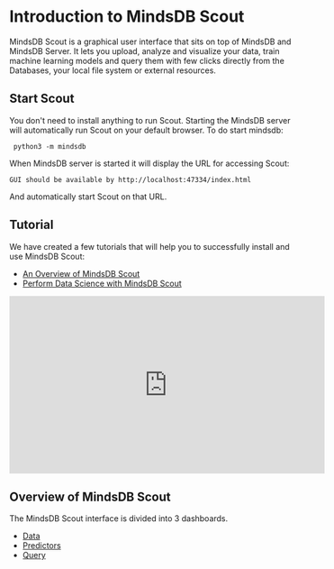 # Introduction to MindsDB Scout

MindsDB Scout is a graphical user interface that sits on top of MindsDB and MindsDB Server. It lets you upload, analyze and visualize your data, train machine learning models and query them with few clicks directly from the Databases, your local file system or external resources.


## Start Scout

You don't need to install anything to run Scout. Starting the MindsDB server will automatically run Scout on your default browser. To do start mindsdb:

```
 python3 -m mindsdb
```

When MindsDB server is started it will display the URL for accessing Scout:

```
GUI should be available by http://localhost:47334/index.html
```

And automatically start Scout on that URL.

## Tutorial
We have created a few tutorials that will help you to successfully install and use MindsDB Scout:

* [An Overview of MindsDB Scout](https://www.mindsdb.com/blog/mindsdb-scout-overview)
* [Perform Data Science with MindsDB Scout](https://www.mindsdb.com/blog/data-science-with-scout)
 <iframe width="560" height="315" src="https://www.youtube.com/embed/fOwdv4j26CA" frameborder="0" allow="accelerometer; autoplay; encrypted-media; gyroscope; picture-in-picture" allowfullscreen></iframe>

## Overview of MindsDB Scout

The MindsDB Scout interface is divided into 3 dashboards.

* [Data](/scout/Datasources)
* [Predictors](/scout/Predictors)
* [Query](/scout/Query)
